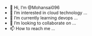 - 👋 Hi, I’m @Mohansai096
- 👀 I’m interested in cloud technology ...
- 🌱 I’m currently learning  devops ...
- 💞️ I’m looking to collaborate on ...
- 📫 How to reach me ...

<!---
Mohansai096/Mohansai096 is a ✨ special ✨ repository because its `README.md` (this file) appears on your GitHub profile.
You can click the Preview link to take a look at your changes.
--->
